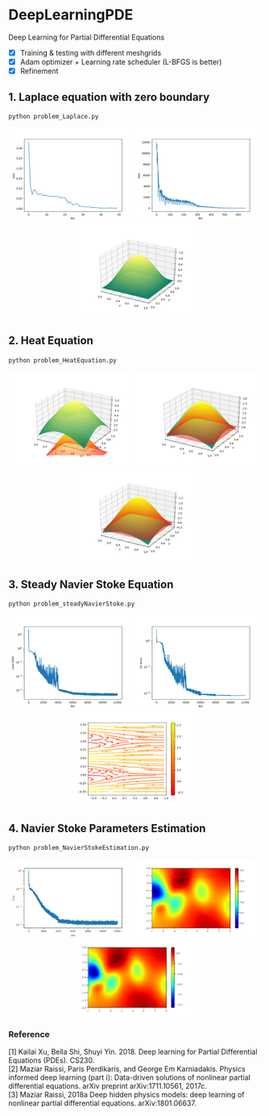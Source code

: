 # DeepLearningPDE
Deep Learning for Partial Differential Equations
- [x] Training & testing with different meshgrids
- [x] Adam optimizer + Learning rate scheduler (L-BFGS is better)
- [x] Refinement 
## 1. Laplace equation with zero boundary
```python
python problem_Laplace.py
```
<p align="center">
  <img src="problem_laplace/L2_error_test.png" width="250">
  <img src="problem_laplace/PDE_loss.png" width="250">
  <img src="problem_laplace/surface_final.png" width="250">
</p>

## 2. Heat Equation
```python
python problem_HeatEquation.py
```
<p align="center">
  <img src="problem_heatequation/surface_100.png" width="250">
  <img src="problem_heatequation/surface_1000.png" width="250">
  <img src="problem_heatequation/surface_3000.png" width="250">
</p>

## 3. Steady Navier Stoke Equation
```python
python problem_steadyNavierStoke.py
```
<p align="center">
  <img src="problem_steadyNavierStoke/Loss_total_log.png" width="250">
  <img src="problem_steadyNavierStoke/L2_Error_log.png" width="250">
  <img src="problem_steadyNavierStoke/surface_11900_streamplot.png" width="250">
</p>

## 4. Navier Stoke Parameters Estimation
```python
python problem_NavierStokeEstimation.py
```
<p align="center">
  <img src="problem_estimation/loss_log.png" width="250">
  <img src="problem_estimation/solution_xp.png" width="250">
  <img src="problem_estimation/solution_xp_true.png" width="250">
</p>



### Reference
[1] Kailai Xu, Bella Shi, Shuyi Yin. 2018. Deep learning for Partial Differential Equations (PDEs).
CS230.</br>
[2] Maziar Raissi, Paris Perdikaris, and George Em Karniadakis. Physics informed deep learning (part i): Data-driven solutions of nonlinear partial differential equations. arXiv preprint arXiv:1711.10561, 2017c.</br>
[3] Maziar Raissi, 2018a Deep hidden physics models: deep learning of nonlinear partial differential equations. arXiv:1801.06637.
